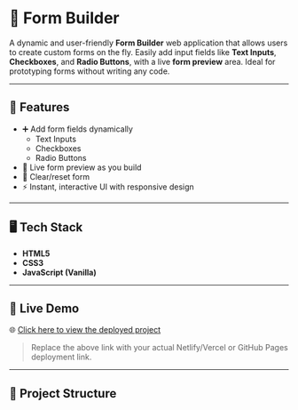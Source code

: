 # 🧾 Form Builder

A dynamic and user-friendly **Form Builder** web application that allows users to create custom forms on the fly. Easily add input fields like **Text Inputs**, **Checkboxes**, and **Radio Buttons**, with a live **form preview** area. Ideal for prototyping forms without writing any code.

---

## 🚀 Features

- ➕ Add form fields dynamically
  - Text Inputs
  - Checkboxes
  - Radio Buttons
- 👀 Live form preview as you build
- 🧹 Clear/reset form
- ⚡ Instant, interactive UI with responsive design

---

## 🖥️ Tech Stack

- **HTML5**
- **CSS3**
- **JavaScript (Vanilla)**

---

## 🔗 Live Demo

🌐 [Click here to view the deployed project](https://form-builder-devadarshh.netlify.app/)

> Replace the above link with your actual Netlify/Vercel or GitHub Pages deployment link.

---

## 📁 Project Structure

